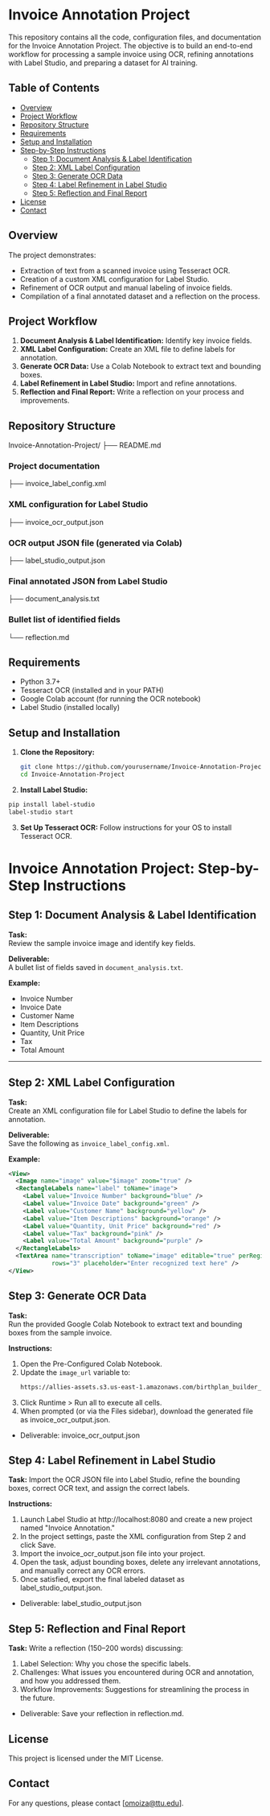 # Invoice Annotation Project

This repository contains all the code, configuration files, and documentation for the Invoice Annotation Project. The objective is to build an end-to-end workflow for processing a sample invoice using OCR, refining annotations with Label Studio, and preparing a dataset for AI training.

## Table of Contents
- [Overview](#overview)
- [Project Workflow](#project-workflow)
- [Repository Structure](#repository-structure)
- [Requirements](#requirements)
- [Setup and Installation](#setup-and-installation)
- [Step-by-Step Instructions](#step-by-step-instructions)
  - [Step 1: Document Analysis & Label Identification](#step-1-document-analysis--label-identification)
  - [Step 2: XML Label Configuration](#step-2-xml-label-configuration)
  - [Step 3: Generate OCR Data](#step-3-generate-ocr-data)
  - [Step 4: Label Refinement in Label Studio](#step-4-label-refinement-in-label-studio)
  - [Step 5: Reflection and Final Report](#step-5-reflection-and-final-report)
- [License](#license)
- [Contact](#contact)

## Overview

The project demonstrates:
- Extraction of text from a scanned invoice using Tesseract OCR.
- Creation of a custom XML configuration for Label Studio.
- Refinement of OCR output and manual labeling of invoice fields.
- Compilation of a final annotated dataset and a reflection on the process.

## Project Workflow

1. **Document Analysis & Label Identification:** Identify key invoice fields.
2. **XML Label Configuration:** Create an XML file to define labels for annotation.
3. **Generate OCR Data:** Use a Colab Notebook to extract text and bounding boxes.
4. **Label Refinement in Label Studio:** Import and refine annotations.
5. **Reflection and Final Report:** Write a reflection on your process and improvements.

## Repository Structure
Invoice-Annotation-Project/ 
├── README.md 
  ### Project documentation 
  ├── invoice_label_config.xml 
  ### XML configuration for Label Studio 
  ├── invoice_ocr_output.json 
  ### OCR output JSON file (generated via Colab) 
  ├── label_studio_output.json 
  ### Final annotated JSON from Label Studio 
  ├── document_analysis.txt 
  ### Bullet list of identified fields 
  └── reflection.md


## Requirements

- Python 3.7+  
- Tesseract OCR (installed and in your PATH)  
- Google Colab account (for running the OCR notebook)  
- Label Studio (installed locally)

## Setup and Installation

1. **Clone the Repository:**
   ```bash
   git clone https://github.com/yourusername/Invoice-Annotation-Project.git
   cd Invoice-Annotation-Project

2. **Install Label Studio:**
```bash
pip install label-studio
label-studio start
```
3. **Set Up Tesseract OCR:**
Follow instructions for your OS to install Tesseract OCR.

# Invoice Annotation Project: Step-by-Step Instructions

## Step 1: Document Analysis & Label Identification
**Task:**  
Review the sample invoice image and identify key fields.

**Deliverable:**  
A bullet list of fields saved in `document_analysis.txt`.

**Example:**
- Invoice Number
- Invoice Date
- Customer Name
- Item Descriptions
- Quantity, Unit Price
- Tax
- Total Amount


---

## Step 2: XML Label Configuration
**Task:**  
Create an XML configuration file for Label Studio to define the labels for annotation.

**Deliverable:**  
Save the following as `invoice_label_config.xml`.

**Example:**
```xml
<View>
  <Image name="image" value="$image" zoom="true" />
  <RectangleLabels name="label" toName="image">
    <Label value="Invoice Number" background="blue" />
    <Label value="Invoice Date" background="green" />
    <Label value="Customer Name" background="yellow" />
    <Label value="Item Descriptions" background="orange" />
    <Label value="Quantity, Unit Price" background="red" />
    <Label value="Tax" background="pink" />
    <Label value="Total Amount" background="purple" />
  </RectangleLabels>
  <TextArea name="transcription" toName="image" editable="true" perRegion="true"
            rows="3" placeholder="Enter recognized text here" />
</View>
```
## Step 3: Generate OCR Data

**Task:**  
Run the provided Google Colab Notebook to extract text and bounding boxes from the sample invoice.

**Instructions:**  
1. Open the Pre-Configured Colab Notebook.  
2. Update the `image_url` variable to:
   ```bash
   https://allies-assets.s3.us-east-1.amazonaws.com/birthplan_builder_assets/extra_images/invoice_sample.png
3. Click Runtime > Run all to execute all cells.
4. When prompted (or via the Files sidebar), download the generated file as invoice_ocr_output.json.
- Deliverable:
invoice_ocr_output.json

## Step 4: Label Refinement in Label Studio

**Task:**
Import the OCR JSON file into Label Studio, refine the bounding boxes, correct OCR text, and assign the correct labels.

**Instructions:**
1. Launch Label Studio at http://localhost:8080 and create a new project named "Invoice Annotation."
2. In the project settings, paste the XML configuration from Step 2 and click Save.
3. Import the invoice_ocr_output.json file into your project.
4. Open the task, adjust bounding boxes, delete any irrelevant annotations, and manually correct any OCR errors.
5. Once satisfied, export the final labeled dataset as label_studio_output.json.
- Deliverable:
label_studio_output.json

## Step 5: Reflection and Final Report

**Task:**
Write a reflection (150–200 words) discussing:

1. Label Selection: Why you chose the specific labels.
2. Challenges: What issues you encountered during OCR and annotation, and how you addressed them.
3. Workflow Improvements: Suggestions for streamlining the process in the future.
- Deliverable:
Save your reflection in reflection.md.

## License
This project is licensed under the MIT License.

## Contact
For any questions, please contact [omoiza@ttu.edu].
